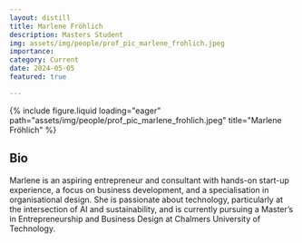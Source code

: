 ```yaml
---
layout: distill
title: Marlene Fröhlich
description: Masters Student
img: assets/img/people/prof_pic_marlene_frohlich.jpeg
importance: 
category: Current
date: 2024-05-05
featured: true

---
```


<div class="fake-img l-body">
{% include figure.liquid loading="eager" path="assets/img/people/prof_pic_marlene_frohlich.jpeg" title="Marlene Fröhlich" %}
</div>

## Bio

Marlene is an aspiring entrepreneur and consultant with hands-on start-up experience, a focus on business development, and a specialisation in organisational design. She is passionate about technology, particularly at the intersection of AI and sustainability, and is currently pursuing a Master’s in Entrepreneurship and Business Design at Chalmers University of Technology.
